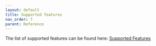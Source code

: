 ```yaml
---
layout: default
title: Supported features
nav_order: 7
parent: Reference
---
```


The list of supported features can be found here:
[Supported Features](https://view.monday.com/2481297474-2b0cf38fcf4e95c7fdb76bb9ffd14eb0?r=use1)
